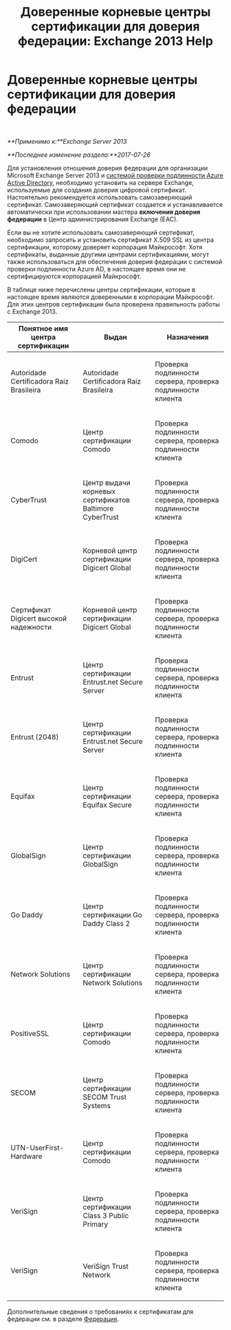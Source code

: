 ﻿---
title: 'Доверенные корневые центры сертификации для доверия федерации: Exchange 2013 Help'
TOCTitle: Доверенные корневые центры сертификации для доверия федерации
ms:assetid: d4224bf5-69b3-484c-8a70-4f230d3dbdd9
ms:mtpsurl: https://technet.microsoft.com/ru-ru/library/Ee332350(v=EXCHG.150)
ms:contentKeyID: 50489287
ms.date: 05/22/2018
mtps_version: v=EXCHG.150
ms.translationtype: MT
---

# Доверенные корневые центры сертификации для доверия федерации

 

_**Применимо к:**Exchange Server 2013_

_**Последнее изменение раздела:**2017-07-26_

Для установления отношения доверия федерации для организации Microsoft Exchange Server 2013 и [системой проверки подлинности Azure Active Directory](https://go.microsoft.com/fwlink/p/?linkid=135986), необходимо установить на сервере Exchange, используемые для создания доверия цифровой сертификат. Настоятельно рекомендуется использовать самозаверяющий сертификат. Самозаверяющий сертификат создается и устанавливается автоматически при использовании мастера **включения доверия федерации** в Центр администрирования Exchange (EAC).

Если вы не хотите использовать самозаверяющий сертификат, необходимо запросить и установить сертификат X.509 SSL из центра сертификации, которому доверяет корпорация Майкрософт. Хотя сертификаты, выданные другими центрами сертификациями, могут также использоваться для обеспечения доверия федерации с системой проверки подлинности Azure AD, в настоящее время они не сертифицируются корпорацией Майкрософт.

В таблице ниже перечислены центры сертификации, которые в настоящее время являются доверенными в корпорации Майкрософт. Для этих центров сертификации была проверена правильность работы с Exchange 2013.


<table>
<colgroup>
<col style="width: 33%" />
<col style="width: 33%" />
<col style="width: 33%" />
</colgroup>
<thead>
<tr class="header">
<th>Понятное имя центра сертификации</th>
<th>Выдан</th>
<th>Назначения</th>
</tr>
</thead>
<tbody>
<tr class="odd">
<td><p>Autoridade Certificadora Raiz Brasileira</p></td>
<td><p>Autoridade Certificadora Raiz Brasileira</p></td>
<td><p>Проверка подлинности сервера, проверка подлинности клиента</p></td>
</tr>
<tr class="even">
<td><p>Comodo</p></td>
<td><p>Центр сертификации Comodo</p></td>
<td><p>Проверка подлинности сервера, проверка подлинности клиента</p></td>
</tr>
<tr class="odd">
<td><p>CyberTrust</p></td>
<td><p>Центр выдачи корневых сертификатов Baltimore CyberTrust</p></td>
<td><p>Проверка подлинности сервера, проверка подлинности клиента</p></td>
</tr>
<tr class="even">
<td><p>DigiCert</p></td>
<td><p>Корневой центр сертификации Digicert Global</p></td>
<td><p>‎Проверка подлинности сервера, проверка подлинности клиента</p></td>
</tr>
<tr class="odd">
<td><p>Сертификат Digicert высокой надежности</p></td>
<td><p>Корневой центр сертификации Digicert Global</p></td>
<td><p>‎Проверка подлинности сервера, проверка подлинности клиента</p></td>
</tr>
<tr class="even">
<td><p>Entrust</p></td>
<td><p>Центр сертификации Entrust.net Secure Server</p></td>
<td><p>Проверка подлинности сервера, проверка подлинности клиента</p></td>
</tr>
<tr class="odd">
<td><p>Entrust (2048)</p></td>
<td><p>Центр сертификации Entrust.net Secure Server</p></td>
<td><p>Проверка подлинности сервера, проверка подлинности клиента</p></td>
</tr>
<tr class="even">
<td><p>Equifax</p></td>
<td><p>Центр сертификации Equifax Secure</p></td>
<td><p>‎‎Проверка подлинности сервера, проверка подлинности клиента</p></td>
</tr>
<tr class="odd">
<td><p>GlobalSign</p></td>
<td><p>Центр сертификации GlobalSign</p></td>
<td><p>‎Проверка подлинности сервера, проверка подлинности клиента</p></td>
</tr>
<tr class="even">
<td><p>Go Daddy</p></td>
<td><p>Центр сертификации Go Daddy Class 2</p></td>
<td><p>‎Проверка подлинности сервера, проверка подлинности клиента</p></td>
</tr>
<tr class="odd">
<td><p>Network Solutions</p></td>
<td><p>Центр сертификации Network Solutions</p></td>
<td><p>Проверка подлинности сервера, проверка подлинности клиента</p></td>
</tr>
<tr class="even">
<td><p>PositiveSSL</p></td>
<td><p>Центр сертификации Comodo</p></td>
<td><p>‎Проверка подлинности сервера, проверка подлинности клиента</p></td>
</tr>
<tr class="odd">
<td><p>SECOM</p></td>
<td><p>Центр сертификации SECOM Trust Systems</p></td>
<td><p>‎Проверка подлинности сервера, проверка подлинности клиента</p></td>
</tr>
<tr class="even">
<td><p>UTN-UserFirst-Hardware</p></td>
<td><p>Центр сертификации Comodo</p></td>
<td><p>Проверка подлинности сервера, проверка подлинности клиента</p></td>
</tr>
<tr class="odd">
<td><p>VeriSign</p></td>
<td><p>Центр сертификации Class 3 Public Primary</p></td>
<td><p>Проверка подлинности сервера, проверка подлинности клиента</p></td>
</tr>
<tr class="even">
<td><p>VeriSign</p></td>
<td><p>VeriSign Trust Network</p></td>
<td><p>‎Проверка подлинности сервера, проверка подлинности клиента</p></td>
</tr>
</tbody>
</table>


Дополнительные сведения о требованиях к сертификатам для федерации см. в разделе [Федерация](federation-exchange-2013-help.md).


